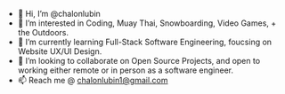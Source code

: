 - 👋 Hi, I’m @chalonlubin
- 👀 I’m interested in Coding, Muay Thai, Snowboarding, Video Games, + the Outdoors.
- 🌱 I’m currently learning Full-Stack Software Engineering, foucsing on Website UX/UI Design.
- 💞️ I’m looking to collaborate on Open Source Projects, and open to working either remote or in person as a software engineer.
- 📫 Reach me @ chalonlubin1@gmail.com

<!---
chalonlubin/chalonlubin is a ✨ special ✨ repository because its `README.md` (this file) appears on your GitHub profile.
You can click the Preview link to take a look at your changes.
--->
